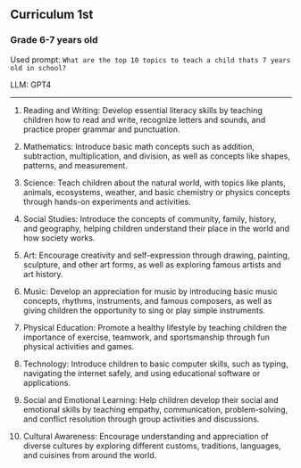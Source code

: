 ## Curriculum 1st 
### Grade 6-7 years old

Used prompt: `What are the top 10 topics to teach a child thats 7 years old in school?`

LLM: GPT4

___

1. Reading and Writing: Develop essential literacy skills by teaching children how to read and write, recognize letters and sounds, and practice proper grammar and punctuation.

2. Mathematics: Introduce basic math concepts such as addition, subtraction, multiplication, and division, as well as concepts like shapes, patterns, and measurement.

3. Science: Teach children about the natural world, with topics like plants, animals, ecosystems, weather, and basic chemistry or physics concepts through hands-on experiments and activities.

4. Social Studies: Introduce the concepts of community, family, history, and geography, helping children understand their place in the world and how society works.

5. Art: Encourage creativity and self-expression through drawing, painting, sculpture, and other art forms, as well as exploring famous artists and art history.

6. Music: Develop an appreciation for music by introducing basic music concepts, rhythms, instruments, and famous composers, as well as giving children the opportunity to sing or play simple instruments.

7. Physical Education: Promote a healthy lifestyle by teaching children the importance of exercise, teamwork, and sportsmanship through fun physical activities and games.

8. Technology: Introduce children to basic computer skills, such as typing, navigating the internet safely, and using educational software or applications.

9. Social and Emotional Learning: Help children develop their social and emotional skills by teaching empathy, communication, problem-solving, and conflict resolution through group activities and discussions.

10. Cultural Awareness: Encourage understanding and appreciation of diverse cultures by exploring different customs, traditions, languages, and cuisines from around the world.
